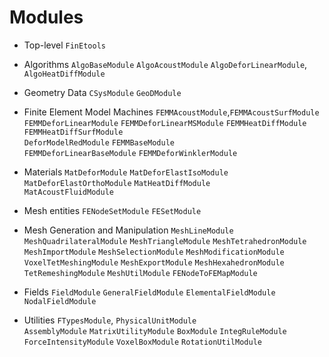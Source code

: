 # Modules

- Top-level
     `FinEtools`    

- Algorithms
`AlgoBaseModule`  `AlgoAcoustModule`  `AlgoDeforLinearModule`, `AlgoHeatDiffModule`

- Geometry  Data
`CSysModule` `GeoDModule`  

- Finite Element  Model Machines
`FEMMAcoustModule`,`FEMMAcoustSurfModule`    `FEMMDeforLinearModule`    `FEMMDeforLinearMSModule`   `FEMMHeatDiffModule`  `FEMMHeatDiffSurfModule`   
`DeforModelRedModule`    `FEMMBaseModule`                
     `FEMMDeforLinearBaseModule`         `FEMMDeforWinklerModule`          

- Materials
  `MatDeforModule`     `MatDeforElastIsoModule`  `MatDeforElastOrthoModule`  `MatHeatDiffModule`  
      `MatAcoustFluidModule`         
  
- Mesh  entities
  `FENodeSetModule`       `FESetModule`   

- Mesh Generation and Manipulation
   `MeshLineModule`  `MeshQuadrilateralModule`  `MeshTriangleModule`  `MeshTetrahedronModule` `MeshImportModule`     `MeshSelectionModule`         `MeshModificationModule`   `VoxelTetMeshingModule` `MeshExportModule`    `MeshHexahedronModule`  `TetRemeshingModule`   `MeshUtilModule` `FENodeToFEMapModule` 
- Fields 
 `FieldModule`    `GeneralFieldModule` `ElementalFieldModule`    `NodalFieldModule`

- Utilities
`FTypesModule`,    `PhysicalUnitModule`       
`AssemblyModule`      `MatrixUtilityModule` `BoxModule`   `IntegRuleModule`    
 `ForceIntensityModule`        `VoxelBoxModule`    `RotationUtilModule`
         
      
                    
            
            
           
           


